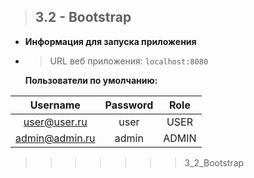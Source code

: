 > ## 3.2 - Bootstrap

- **Информация для запуска приложения**


- > URL веб приложения: `localhost:8080`

  **Пользователи по умолчанию:**

|    Username    | Password | Role  |
|:--------------:|:--------:|:-----:|
|  user@user.ru  |   user   | USER  |
| admin@admin.ru |  admin   | ADMIN |

> > > > > > > 3_2_Bootstrap
